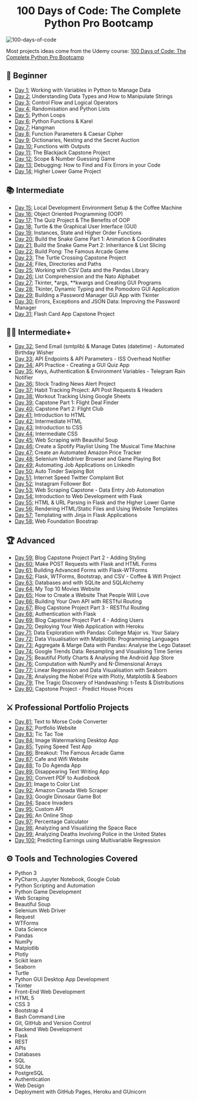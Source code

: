 <h1 align="center">100 Days of Code: The Complete Python Pro Bootcamp
</h1>

![100-days-of-code](https://user-images.githubusercontent.com/98851253/155425637-9ac7250e-52a3-429a-a679-ac619f5ff6ea.gif)

Most projects ideas come from the Udemy course: [100 Days of Code: The Complete Python Pro Bootcamp](https://www.udemy.com/course/100-days-of-code/)


## 🔰 Beginner 
- [Day 1:](https://github.com/elusieemmanuel/100-days-of-code-python/tree/main/day01) Working with Variables in Python to Manage Data
- [Day 2:](https://github.com/elusieemmanuel/100-days-of-code-python/tree/main/day02) Understanding Data Types and How to Manipulate Strings
- [Day 3:](https://github.com/elusieemmanuel/100-days-of-code-python/tree/main/day03) Control Flow and Logical Operators
- [Day 4:](https://github.com/elusieemmanuel/100-days-of-code-python/tree/main/day04) Randomisation and Python Lists
- [Day 5:](https://github.com/elusieemmanuel/100-days-of-code-python/tree/main/day05) Python Loops
- [Day 6:](https://github.com/elusieemmanuel/100-days-of-code-python/tree/main/day06) Python Functions & Karel
- [Day 7:](https://github.com/elusieemmanuel/100-days-of-code-python/tree/main/day07) Hangman
- [Day 8:](https://github.com/elusieemmanuel/100-days-of-code-python/tree/main/day08) Function Parameters & Caesar Cipher
- [Day 9:](https://github.com/elusieemmanuel/100-days-of-code-python/tree/main/day09) Dictionaries, Nesting and the Secret Auction
- [Day 10:](https://github.com/elusieemmanuel/100-days-of-code-python/tree/main/day10) Functions with Outputs
- [Day 11:](https://github.com/elusieemmanuel/100-days-of-code-python/tree/main/day11) The Blackjack Capstone Project
- [Day 12:](https://github.com/elusieemmanuel/100-days-of-code-python/tree/main/day12) Scope & Number Guessing Game
- [Day 13:](https://github.com/elusieemmanuel/100-days-of-code-python/tree/main/day13) Debugging: How to Find and Fix Errors in your Code
- [Day 14:](https://github.com/elusieemmanuel/100-days-of-code-python/tree/main/day14) Higher Lower Game Project

## 📚 Intermediate
- [Day 15:](https://github.com/elusieemmanuel/100-days-of-code-python/tree/main/day15) Local Development Environment Setup & the Coffee Machine
- [Day 16:](https://github.com/elusieemmanuel/100-days-of-code-python/tree/main/day16) Object Oriented Programming (OOP)
- [Day 17:](https://github.com/elusieemmanuel/100-days-of-code-python/tree/main/day17) The Quiz Project & The Benefits of OOP
- [Day 18:](https://github.com/elusieemmanuel/100-days-of-code-python/tree/main/day18) Turtle & the Graphical User Interface (GUI)
- [Day 19:](https://github.com/elusieemmanuel/100-days-of-code-python/tree/main/day19) Instances, State and Higher Order Functions
- [Day 20:](https://github.com/elusieemmanuel/100-days-of-code-python/tree/main/day20) Build the Snake Game Part 1: Animation & Coordinates
- [Day 21:](https://github.com/elusieemmanuel/100-days-of-code-python/tree/main/day21) Build the Snake Game Part 2: Inheritance & List Slicing
- [Day 22:](https://github.com/elusieemmanuel/100-days-of-code-python/tree/main/day22) Build Pong: The Famous Arcade Game
- [Day 23:](https://github.com/elusieemmanuel/100-days-of-code-python/tree/main/day23) The Turtle Crossing Capstone Project
- [Day 24:](https://github.com/elusieemmanuel/100-days-of-code-python/tree/main/day24) Files, Directories and Paths
- [Day 25:](https://github.com/elusieemmanuel/100-days-of-code-python/tree/main/day25) Working with CSV Data and the Pandas Library
- [Day 26:](https://github.com/elusieemmanuel/100-days-of-code-python/tree/main/day26) List Comprehension and the Nato Alphabet
- [Day 27:](https://github.com/elusieemmanuel/100-days-of-code-python/tree/main/day27) Tkinter, *args, **kwargs and Creating GUI Programs
- [Day 28:](https://github.com/elusieemmanuel/100-days-of-code-python/tree/main/day28) Tkinter, Dynamic Typing and the Pomodoro GUI Application
- [Day 29:](https://github.com/elusieemmanuel/100-days-of-code-python/tree/main/day29) Building a Password Manager GUI App with Tkinter
- [Day 30:](https://github.com/elusieemmanuel/100-days-of-code-python/tree/main/day30) Errors, Exceptions and JSON Data: Improving the Password Manager
- [Day 31:](https://github.com/elusieemmanuel/100-days-of-code-python/tree/main/day31) Flash Card App Capstone Project

## 👨‍💻 Intermediate+
- [Day 32:](https://github.com/elusieemmanuel/100-days-of-code-python/tree/main/day32) Send Email (smtplib) & Manage Dates (datetime) - Automated Birthday Wisher
- [Day 33:](https://github.com/elusieemmanuel/100-days-of-code-python/tree/main/day33) API Endpoints & API Parameters - ISS Overhead Notifier
- [Day 34:](https://github.com/elusieemmanuel/100-days-of-code-python/tree/main/day34) API Practice - Creating a GUI Quiz App
- [Day 35:](https://github.com/elusieemmanuel/100-days-of-code-python/tree/main/day35) Keys, Authentication & Environment Variables - Telegram Rain Notifier
- [Day 36:](https://github.com/elusieemmanuel/100-days-of-code-python/tree/main/day36) Stock Trading News Alert Project
- [Day 37:](https://github.com/elusieemmanuel/100-days-of-code-python/tree/main/day37) Habit Tracking Project: API Post Requests & Headers
- [Day 38:](https://github.com/elusieemmanuel/100-days-of-code-python/tree/main/day38) Workout Tracking Using Google Sheets
- [Day 39:](https://github.com/elusieemmanuel/100-days-of-code-python/tree/main/day39) Capstone Part 1: Flight Deal Finder
- [Day 40:](https://github.com/elusieemmanuel/100-days-of-code-python/tree/main/day40) Capstone Part 2: Flight Club
- [Day 41:](https://github.com/elusieemmanuel/100-days-of-code-python/tree/main/day41) Introduction to HTML
- [Day 42:](https://github.com/elusieemmanuel/100-days-of-code-python/tree/main/day42) Intermediate HTML
- [Day 43:](https://github.com/elusieemmanuel/100-days-of-code-python/tree/main/day43) Introduction to CSS
- [Day 44:](https://github.com/elusieemmanuel/100-days-of-code-python/tree/main/day44) Intermediate CSS
- [Day 45:](https://github.com/elusieemmanuel/100-days-of-code-python/tree/main/day45) Web Scraping with Beautiful Soup
- [Day 46:](https://github.com/elusieemmanuel/100-days-of-code-python/tree/main/day46) Create a Spotify Playlist Using The Musical Time Machine
- [Day 47:](https://github.com/elusieemmanuel/100-days-of-code-python/tree/main/day47) Create an Automated Amazon Price Tracker
- [Day 48:](https://github.com/elusieemmanuel/100-days-of-code-python/tree/main/day48) Selenium Webdriver Browser and Game Playing Bot
- [Day 49:](https://github.com/elusieemmanuel/100-days-of-code-python/tree/main/day49) Automating Job Applications on LinkedIn
- [Day 50:](https://github.com/elusieemmanuel/100-days-of-code-python/tree/main/day50) Auto Tinder Swiping Bot
- [Day 51:](https://github.com/elusieemmanuel/100-days-of-code-python/tree/main/day51) Internet Speed Twitter Complaint Bot
- [Day 52:](https://github.com/elusieemmanuel/100-days-of-code-python/tree/main/day52) Instagram Follower Bot
- [Day 53:](https://github.com/elusieemmanuel/100-days-of-code-python/tree/main/day53) Web Scraping Capstone - Data Entry Job Automation
- [Day 54:](https://github.com/elusieemmanuel/100-days-of-code-python/tree/main/day54) Introduction to Web Development with Flask
- [Day 55:](https://github.com/elusieemmanuel/100-days-of-code-python/tree/main/day55) HTML & URL Parsing in Flask and the Higher Lower Game
- [Day 56:](https://github.com/elusieemmanuel/100-days-of-code-python/tree/main/day56) Rendering HTML/Static Files and Using Website Templates
- [Day 57:](https://github.com/elusieemmanuel/100-days-of-code-python/tree/main/day57) Templating with Jinja in Flask Applications
- [Day 58:](https://github.com/elusieemmanuel/100-days-of-code-python/tree/main/day58) Web Foundation Boostrap

## 🏆 Advanced
- [Day 59:](https://github.com/elusieemmanuel/100-days-of-code-python/tree/main/day59) Blog Capstone Project Part 2 - Adding Styling
- [Day 60:](https://github.com/elusieemmanuel/100-days-of-code-python/tree/main/day60) Make POST Requests with Flask and HTML Forms
- [Day 61:](https://github.com/elusieemmanuel/100-days-of-code-python/tree/main/day61) Building Advanced Forms with Flask-WTForms
- [Day 62:](https://github.com/elusieemmanuel/100-days-of-code-python/tree/main/day62) Flask, WTForms, Bootstrap, and CSV - Coffee & Wifi Project
- [Day 63:](https://github.com/elusieemmanuel/100-days-of-code-python/tree/main/day63) Databases and with SQLite and SQLAlchemy
- [Day 64:](https://github.com/elusieemmanuel/100-days-of-code-python/tree/main/day64) My Top 10 Movies Website
- [Day 65:](https://github.com/elusieemmanuel/100-days-of-code-python/tree/main/day65) How to Create a Website That People Will Love
- [Day 66:](https://github.com/elusieemmanuel/100-days-of-code-python/tree/main/day66) Building Your Own API with RESTful Routing
- [Day 67:](https://github.com/elusieemmanuel/100-days-of-code-python/tree/main/day67) Blog Capstone Project Part 3 - RESTful Routing
- [Day 68:](https://github.com/elusieemmanuel/100-days-of-code-python/tree/main/day68) Authentication with Flask
- [Day 69:](https://github.com/elusieemmanuel/100-days-of-code-python/tree/main/day69) Blog Capstone Project Part 4 - Adding Users
- [Day 70:](https://github.com/elusieemmanuel/100-days-of-code-python/tree/main/day70) Deploying Your Web Application with Heroku
- [Day 71:](https://github.com/elusieemmanuel/100-days-of-code-python/tree/main/day71) Data Exploration with Pandas: College Major vs. Your Salary
- [Day 72:](https://github.com/elusieemmanuel/100-days-of-code-python/tree/main/day72) Data Visualisation with Matplotlib: Programming Languages
- [Day 73:](https://github.com/elusieemmanuel/100-days-of-code-python/tree/main/day73) Aggregate & Marge Data with Pandas: Analyse the Lego Dataset
- [Day 74:](https://github.com/elusieemmanuel/100-days-of-code-python/tree/main/day74) Google Trends Data: Resampling and Visualising Time Series
- [Day 75:](https://github.com/elusieemmanuel/100-days-of-code-python/tree/main/day75) Beautiful Plotly Charts & Analysing the Android App Store
- [Day 76:](https://github.com/elusieemmanuel/100-days-of-code-python/tree/main/day76) Computation with NumPy and N-Dimensional Arrays
- [Day 77:](https://github.com/elusieemmanuel/100-days-of-code-python/tree/main/day77) Linear Regression and Data Visualisation with Seaborn
- [Day 78:](https://github.com/elusieemmanuel/100-days-of-code-python/tree/main/day78) Analysing the Nobel Prize with Plotly, Matplotlib & Seaborn
- [Day 79:](https://github.com/elusieemmanuel/100-days-of-code-python/tree/main/day79) The Tragic Discovery of Handwashing: t-Tests & Distributions
- [Day 80:](https://github.com/elusieemmanuel/100-days-of-code-python/tree/main/day80) Capstone Project - Predict House Prices

## ⚔ Professional Portfolio Projects
- [Day 81:](https://github.com/elusieemmanuel/100-days-of-code-python/tree/main/day81) Text to Morse Code Converter
- [Day 82:](https://github.com/elusieemmanuel/100-days-of-code-python/tree/main/day82) Portfolio Website
- [Day 83:](https://github.com/elusieemmanuel/100-days-of-code-python/tree/main/day83) Tic Tac Toe
- [Day 84:](https://github.com/elusieemmanuel/100-days-of-code-python/tree/main/day84) Image Watermarking Desktop App
- [Day 85:](https://github.com/elusieemmanuel/100-days-of-code-python/tree/main/day85) Typing Speed Test App
- [Day 86:](https://github.com/elusieemmanuel/100-days-of-code-python/tree/main/day86) Breakout: The Famous Arcade Game
- [Day 87:](https://github.com/elusieemmanuel/100-days-of-code-python/tree/main/day87) Cafe and Wifi Website
- [Day 88:](https://github.com/elusieemmanuel/100-days-of-code-python/tree/main/day88) To Do Agenda App
- [Day 89:](https://github.com/elusieemmanuel/100-days-of-code-python/tree/main/day89) Disappearing Text Writing App
- [Day 90:](https://github.com/elusieemmanuel/100-days-of-code-python/tree/main/day90) Convert PDF to Audiobook
- [Day 91:](https://github.com/elusieemmanuel/100-days-of-code-python/tree/main/day91) Image to Color List
- [Day 92:](https://github.com/elusieemmanuel/100-days-of-code-python/tree/main/day92) Amazon Canada Web Scraper
- [Day 93:](https://github.com/elusieemmanuel/100-days-of-code-python/tree/main/day93) Google Dinosaur Game Bot
- [Day 94:](https://github.com/elusieemmanuel/100-days-of-code-python/tree/main/day94) Space Invaders
- [Day 95:](https://github.com/elusieemmanuel/100-days-of-code-python/tree/main/day95) Custom API
- [Day 96:](https://github.com/elusieemmanuel/100-days-of-code-python/tree/main/day96) An Online Shop
- [Day 97:](https://github.com/elusieemmanuel/100-days-of-code-python/tree/main/day97) Percentage Calculator
- [Day 98:](https://github.com/elusieemmanuel/100-days-of-code-python/tree/main/day98) Analyzing and Visualizing the Space Race
- [Day 99:](https://github.com/elusieemmanuel/100-days-of-code-python/tree/main/day99) Analyzing Deaths Involving Police in the United States
- [Day 100:](https://github.com/elusieemmanuel/100-days-of-code-python/tree/main/day100) Predicting Earnings using Multivariable Regression

## ⚙ Tools and Technologies Covered
- Python 3
- PyCharm, Jupyter Notebook, Google Colab
- Python Scripting and Automation
- Python Game Development
- Web Scraping
- Beautiful Soup
- Selenium Web Driver
- Request
- WTForms
- Data Science
- Pandas
- NumPy
- Matplotlib
- Plotly
- Scikit learn
- Seaborn
- Turtle
- Python GUI Desktop App Development
- Tkinter
- Front-End Web Development
- HTML 5
- CSS 3
- Bootstrap 4
- Bash Command Line
- Git, GitHub and Version Control
- Backend Web Development
- Flask
- REST
- APIs
- Databases
- SQL
- SQLite
- PostgreSQL
- Authentication
- Web Design
- Deployment with GitHub Pages, Heroku and GUnicorn
